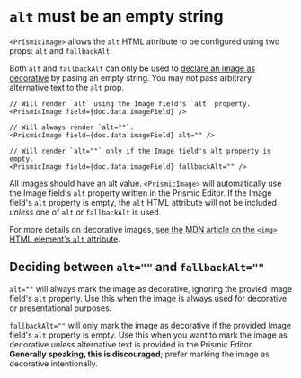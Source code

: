 # `alt` must be an empty string

`<PrismicImage>` allows the `alt` HTML attribute to be configured using two props: `alt` and `fallbackAlt`.

Both `alt` and `fallbackAlt` can only be used to [declare an image as decorative][mdn-alt-decorative-image] by pasing an empty string. You may not pass arbitrary alternative text to the `alt` prop.

```tsx
// Will render `alt` using the Image field's `alt` property.
<PrismicImage field={doc.data.imageField} />

// Will always render `alt=""`.
<PrismicImage field={doc.data.imageField} alt="" />

// Will render `alt=""` only if the Image field's alt property is empty.
<PrismicImage field={doc.data.imageField} fallbackAlt="" />
```

All images should have an alt value. `<PrismicImage>` will automatically use the Image field's `alt` property written in the Prismic Editor. If the Image field's `alt` property is empty, the `alt` HTML attribute will not be included _unless_ one of `alt` or `fallbackAlt` is used.

For more details on decorative images, [see the MDN article on the `<img>` HTML element's `alt` attribute][mdn-alt-decorative-image].

## Deciding between `alt=""` and `fallbackAlt=""`

`alt=""` will always mark the image as decorative, ignoring the provied Image field's `alt` property. Use this when the image is always used for decorative or presentational purposes.

`fallbackAlt=""` will only mark the image as decorative if the provided Image field's `alt` property is empty. Use this when you want to mark the image as decorative _unless_ alternative text is provided in the Prismic Editor. **Generally speaking, this is discouraged**; prefer marking the image as decorative intentionally.

[mdn-alt-decorative-image]: https://developer.mozilla.org/en-US/docs/Web/API/HTMLImageElement/alt#decorative_images
